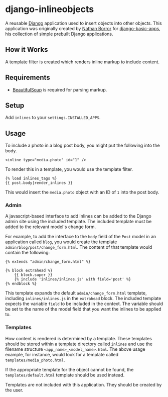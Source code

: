 django-inlineobjects
============

A reusable [Django](http://www.djangoproject.com/) application used to insert objects into other objects. This application was originally created by [Nathan Borror](http://nathanborror.com/) for [django-basic-apps](https://github.com/nathanborror/django-basic-apps), his collection of simple prebuilt Django applications.


How it Works
------------

A template filter is created which renders inline markup to include content.


Requirements
------------

* [BeautifulSoup](http://www.crummy.com/software/BeautifulSoup/) is required for parsing markup.


Setup
-----

Add `inlines` to your `settings.INSTALLED_APPS`.


Usage
-----

To include a photo in a blog post body, you might put the following into the body.

    <inline type="media.photo" id="1" />

To render this in a template, you would use the template filter.

    {% load inlines_tags %}
    {{ post.body|render_inlines }}

This would insert the `media.photo` object with an ID of `1` into the post body.


### Admin

A javascript-based interface to add inlines can be added to the Django admin site using the included template. The included template must be added to the relevant model's change form.

For example, to add the interface to the `body` field of the `Post` model in an application called `blog`, you would create the template `admin/blog/post/change_form.html`. The content of that template would contain the following:

    {% extends "admin/change_form.html" %}

    {% block extrahead %}
        {{ block.super }}
        {% include 'inlines/inlines.js' with field='post' %}
    {% endblock %}

This template expands the default `admin/change_form.html` template, including `inlines/inlines.js` in the `extrahead` block. The included template expects the variable `field` to be included in the context. The variable should be set to the name of the model field that you want the inlines to be applied to.


### Templates

How content is rendered is determined by a template. These templates should be stored within a template directory called `inlines` and use the filename structure `<app_name>_<model_name>.html`. The above usage example, for instance, would look for a template called `templates/media_photo.html`.

If the appropriate template for the object cannot be found, the `templates/default.html` template should be used instead.

Templates are not included with this application. They should be created by the user.
